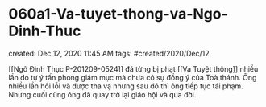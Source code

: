 # 060a1-Va-tuyet-thong-va-Ngo-Dinh-Thuc

created: Dec 12, 2020 11:45 AM
tags: #created/2020/Dec/12

[[Ngô Đình Thục P-201209-0524]] đã từng bị phạt [[Vạ Tuyệt thông]]  nhiều lần do tự ý tấn phong giám mục mà chưa có sự đồng ý của Toà thánh. Ông nhiều lần hối lỗi và được tha vạ nhưng sau đó thì ông tiếp tục tái phạm. Nhưng cuối cùng ông đã quay trở lại giáo hội và qua đời.